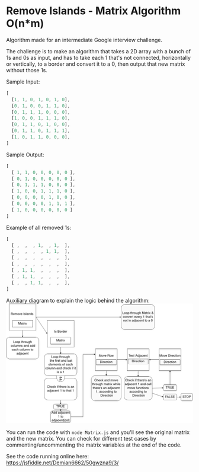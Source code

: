# Remove Islands - Matrix Algorithm O(n*m)

Algorithm made for an intermediate Google interview challenge.

The challenge is to make an algorithm that takes a 2D array with a bunch of 1s and 0s as input, and has to take each 1 that's not connected, horizontally or vertically, to a border and convert it to a 0, then output that new matrix without those 1s.

Sample Input:
```javascript
[
  [1, 1, 0, 1, 0, 1, 0],
  [0, 1, 0, 0, 1, 1, 0],
  [0, 1, 1, 1, 0, 0, 0],
  [1, 0, 0, 1, 1, 1, 0],
  [0, 1, 1, 0, 1, 0, 0],
  [0, 1, 1, 0, 1, 1, 1],
  [1, 0, 1, 1, 0, 0, 0],
]
```

Sample Output:
```javascript
[ 
  [ 1, 1, 0, 0, 0, 0, 0 ],
  [ 0, 1, 0, 0, 0, 0, 0 ],
  [ 0, 1, 1, 1, 0, 0, 0 ],
  [ 1, 0, 0, 1, 1, 1, 0 ],
  [ 0, 0, 0, 0, 1, 0, 0 ],
  [ 0, 0, 0, 0, 1, 1, 1 ],
  [ 1, 0, 0, 0, 0, 0, 0 ] 
]
```

Example of all removed 1s:
```javascript
[
  [ ,  ,  , 1,  , 1,  ],
  [ ,  ,  ,  , 1, 1,  ],
  [ ,  ,  ,  ,  ,  ,  ],
  [ ,  ,  ,  ,  ,  ,  ],
  [ , 1, 1,  ,  ,  ,  ],
  [ , 1, 1,  ,  ,  ,  ],
  [ ,  , 1, 1,  ,  ,  ],
]
```

Auxiliary diagram to explain the logic behind the algorithm:
![diagram](https://github.com/DarwinDemian/Remove-Islands-Matrix-Algo/blob/28c23e7bfc1172dbf23571f80b52437ca927603c/Matrix-Diagram.jpg)


You can run the code with `node Matrix.js` and you'll see the original matrix and the new matrix. You can check for different test cases by commenting/uncommenting the matrix variables at the end of the code.

See the code running online here:
https://jsfiddle.net/Demian6662/50gwzna9/3/
